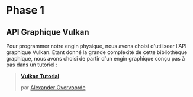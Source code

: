 # Phase 1

## API Graphique Vulkan

 Pour programmer notre engin physique, nous avons choisi d'utiliseer l'API graphique Vulkan. Etant donné la grande complexité de cette bibliothèque graphique, nous avons choisi de partir d'un engin graphique conçu pas à pas dans un tutoriel :

 > **[Vulkan Tutorial](https://vulkan-tutorial.com/)**
 >
 > par [Alexander Overvoorde](https://www.linkedin.com/in/overv/?originalSubdomain=nl)